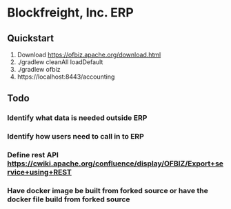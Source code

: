 # Blockfreight, Inc. ERP


## Quickstart
1. Download https://ofbiz.apache.org/download.html
2. ./gradlew cleanAll loadDefault
3. ./gradlew ofbiz
4. https://localhost:8443/accounting

## Todo
### Identify what data is needed outside ERP
### Identify how users need to call in to ERP
### Define rest API https://cwiki.apache.org/confluence/display/OFBIZ/Export+service+using+REST
### Have docker image be built from forked source or have the docker file build from forked source
